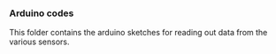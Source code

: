 ### Arduino codes

This folder contains the arduino sketches for reading out data from the various sensors.
